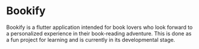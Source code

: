 # Bookify

Bookify is a flutter application intended for book lovers who look forward to a personalized experience in their book-reading adventure. This is done as a fun project for learning and is currently in its developmental stage.
